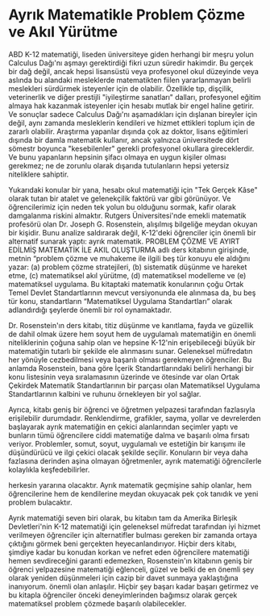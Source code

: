 # Ayrık Matematikle Problem Çözme ve Akıl Yürütme

ABD K-12 matematiği, liseden üniversiteye giden herhangi bir meşru yolun Calculus Dağı'nı aşmayı gerektirdiği fikri uzun süredir hakimdir. Bu gerçek bir dağ değil, ancak hepsi lisansüstü veya profesyonel okul düzeyinde veya aslında bu alandaki mesleklerde matematikten fiilen yararlanmayan belirli meslekleri sürdürmek isteyenler için de olabilir. Özellikle tıp, dişçilik, veterinerlik ve diğer prestijli "iyileştirme sanatları" dalları, profesyonel eğitim almaya hak kazanmak isteyenler için hesabı mutlak bir engel haline getirir. Ve sonuçlar sadece Calculus Dağı'nı aşamadıkları için dışlanan bireyler için değil, aynı zamanda mesleklerin kendileri ve hizmet ettikleri toplum için de zararlı olabilir. Araştırma yapanlar dışında çok az doktor, lisans eğitimleri dışında bir damla matematik kullanır, ancak yalnızca üniversitede dört sömestr boyunca "kesebilenler" gerekli profesyonel okullara gireceklerdir. Ve bunu yapanların hepsinin şifacı olmaya en uygun kişiler olması gerekmez; ne de zorunlu olarak dışarıda tutulanların hepsi yetersiz niteliklere sahiptir.

Yukarıdaki konular bir yana, hesabı okul matematiği için "Tek Gerçek Kâse" olarak tutan bir atalet ve gelenekçilik faktörü var gibi görünüyor. Ve öğrencilerimiz için neden tek yolun bu olduğunu sormak, kafir olarak damgalanma riskini almaktır. Rutgers Üniversitesi'nde emekli matematik profesörü olan Dr. Joseph G. Rosenstein, alışılmış bilgeliğe meydan okuyan bir kişidir. Bunu analize saldırarak değil, K-12'deki öğrenciler için önemli bir alternatif sunarak yaptı: ayrık matematik. PROBLEM ÇÖZME VE AYIRT EDİLMİŞ MATEMATİK İLE AKIL OLUŞTURMA adlı ders kitabının girişinde, metnin “problem çözme ve muhakeme ile ilgili beş tür konuyu ele aldığını yazar: (a) problem çözme stratejileri, (b) sistematik düşünme ve hareket etme, (c) matematiksel akıl yürütme, (d) matematiksel modelleme ve (e) matematiksel uygulama. Bu kitaptaki matematik konularının çoğu Ortak Temel Devlet Standartlarının mevcut versiyonunda ele alınmasa da, bu beş tür konu, standartların “Matematiksel Uygulama Standartları” olarak adlandırdığı şeylerde önemli bir rol oynamaktadır.

Dr. Rosenstein'ın ders kitabı, titiz düşünme ve kanıtlama, fayda ve güzellik de dahil olmak üzere hem soyut hem de uygulamalı matematiğin en önemli niteliklerinin çoğuna sahip olan ve hepsine K-12'nin erişebileceği büyük bir matematiğin tutarlı bir şekilde ele alınmasını sunar. Geleneksel müfredatın her yönüyle cezbedilmesi veya başarılı olması gerekmeyen öğrenciler. Bu anlamda Rosenstein, bana göre İçerik Standartlarındaki belirli herhangi bir konu listesinin veya sıralamasının üzerinde ve ötesinde var olan Ortak Çekirdek Matematik Standartlarının bir parçası olan Matematiksel Uygulama Standartlarının kalbini ve ruhunu örnekleyen bir yol sağlar.

Ayrıca, kitabı geniş bir öğrenci ve öğretmen yelpazesi tarafından fazlasıyla erişilebilir durumdadır. Renklendirme, grafikler, sayma, yollar ve devrelerden başlayarak ayrık matematiğin en çekici alanlarından seçimler yaptı ve bunların tümü öğrencilere ciddi matematiğe dalma ve başarılı olma fırsatı veriyor. Problemler, somut, soyut, uygulamalı ve estetiğin bir karışımı ile düşündürücü ve ilgi çekici olacak şekilde seçilir. Konuların bir veya daha fazlasına derinden aşina olmayan öğretmenler, ayrık matematiği öğrencilerle kolaylıkla keşfedebilirler.

herkesin yararına olacaktır. Ayrık matematik geçmişine sahip olanlar, hem öğrencilerine hem de kendilerine meydan okuyacak pek çok tanıdık ve yeni problem bulacaktır.

Ayrık matematiği seven biri olarak, bu kitabın tam da Amerika Birleşik Devletleri'nin K-12 matematiği için geleneksel müfredat tarafından iyi hizmet verilmeyen öğrenciler için alternatifler bulması gereken bir zamanda ortaya çıktığını görmek beni gerçekten heyecanlandırıyor. Hiçbir ders kitabı, şimdiye kadar bu konudan korkan ve nefret eden öğrencilere matematiği hemen sevdireceğini garanti edemezken, Rosenstein'ın kitabının geniş bir öğrenci yelpazesine matematiği eğlenceli, güzel ve belki de en önemli şey olarak yeniden düşünmeleri için cazip bir davet sunmaya yaklaştığına inanıyorum. önemli olan anlaşılır. Hiçbir şey başarı kadar başarı getirmez ve bu kitapla öğrenciler önceki deneyimlerinden bağımsız olarak gerçek matematiksel problem çözmede başarılı olabilecekler.
